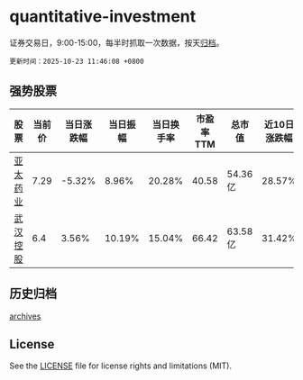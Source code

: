# quantitative-investment

证券交易日，9:00-15:00，每半时抓取一次数据，按天[归档](archives)。

`更新时间：2025-10-23 11:46:08 +0800`

## 强势股票

|股票|当前价|当日涨跌幅|当日振幅|当日换手率|市盈率TTM|总市值|近10日涨跌幅|
|----|----|----|----|----|----|----|----|
|[亚太药业](https://xueqiu.com/S/SZ002370)|7.29|-5.32%|8.96%|20.28%|40.58|54.36亿|28.57%|
|[武汉控股](https://xueqiu.com/S/SH600168)|6.4|3.56%|10.19%|15.04%|66.42|63.58亿|31.42%|

## 历史归档

[archives](archives)

## License

See the [LICENSE](LICENSE) file for license rights and limitations (MIT).